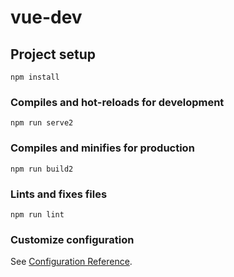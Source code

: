 # vue-dev

## Project setup
```
npm install
```

### Compiles and hot-reloads for development
```
npm run serve2
```

### Compiles and minifies for production
```
npm run build2
```

### Lints and fixes files
```
npm run lint
```

### Customize configuration
See [Configuration Reference](https://cli.vuejs.org/config/).
